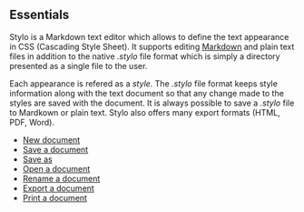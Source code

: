 ## Essentials

Stylo is a Markdown text editor which allows to define the text appearance in CSS (Cascading Style Sheet). It supports editing [Markdown](https://commonmark.org/) and plain text files in addition to the native _.stylo_ file format which is simply a directory presented as a single file to the user. 

Each appearance is refered as a _style_.  The _.stylo_ file format keeps style information along with the text document so that any change made to the styles are saved with the document. It is always possible to save a _.stylo_ file to Mardkown or plain text. Stylo also offers many export formats (HTML, PDF, Word). 

- [New document](#new-document)
- [Save a document](#save-document)
- [Save as](#save-as)
- [Open a document](#open-document)
- [Rename a document](#rename-document)
- [Export a document](#export-document)
- [Print a document](#print-document)